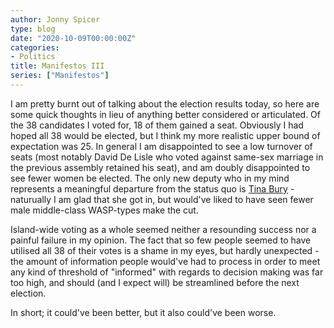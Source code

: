 ```yaml
---
author: Jonny Spicer
type: blog
date: "2020-10-09T00:00:00Z"
categories:
- Politics
title: Manifestos III
series: ["Manifestos"]
---
```

I am pretty burnt out of talking about the election results today, so here are some quick thoughts in lieu of anything better considered or articulated. Of the 38 candidates I voted
for, 18 of them gained a seat. Obviously I had hoped all 38 would be elected, but I think my more realistic upper bound of expectation was 25. In general I am disappointed to see
a low turnover of seats (most notably David De Lisle who voted against same-sex marriage in the previous assembly retained his seat), and am doubly disappointed to see fewer women
be elected. The only new deputy who in my mind represents a meaningful departure from the status quo is [Tina Bury](http://tinabury.com/) - naturually I am glad that
she got in, but would've liked to have seen fewer male middle-class WASP-types make the cut.

Island-wide voting as a whole seemed neither a resounding success nor a painful failure in my opinion. The fact that so few people seemed to have utilised all 38 of their votes is
a shame in my eyes, but hardly unexpected - the amount of information people would've had to process in order to meet any kind of threshold of "informed" with regards to decision
making was far too high, and should (and I expect will) be streamlined before the next election.

In short; it could've been better, but it also could've been worse.
